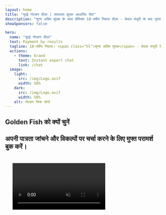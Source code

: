 ```yaml
---
layout: home
title: "यूएई गोल्डन वीज़ा | सफलता शुल्क आधारित सेवा"
description: "शून्य अग्रिम शुल्क के साथ प्रीमियम 10-वर्षीय निवास वीज़ा - केवल मंजूरी के बाद भुगतान करें। 98% सफलता दर के साथ पूर्ण आवेदन प्रबंधन। निःशुल्क नवीनीकरण सेवा, केवल सरकारी शुल्क।"
showSponsors: false

hero:
  name: "यूएई गोल्डन वीज़ा"
  text: Payment by results
  tagline: 10-वर्षीय निवास। <span class="hl">शून्य अग्रिम शुल्क</span> - केवल मंजूरी के बाद भुगतान करें। 98% सफलता दर।
  actions:
    - theme: brand
      text: Instant expert chat
      link: /chat
  image:
    light:
      src: /img/Logo.avif
      width: 50%
    dark:
      src: /img/Logo.avif
      width: 50%
    alt: गोल्डन फिश लोगो
---
```


<FeatureCards :features="[
  {
    title: 'यूएई गोल्डन वीज़ा के लाभ',
    items: [
      '10 वर्ष की वैधता, योग्य शर्तें बनाए रखने पर नवीनीकरण का विकल्प',
      '**हर 6 महीने में यूएई प्रवेश की आवश्यकता नहीं**',
      '100% व्यवसाय स्वामित्व की अनुमति',
      'परिवार के सदस्यों और असीमित घरेलू कर्मचारियों को प्रायोजित करें',
      'बच्चों का प्रायोजन 25 वर्ष की आयु तक',
      'माता-पिता का प्रायोजन शामिल',
      'कोई प्रायोजक या नियोक्ता आवश्यक नहीं'
    ],
    linkText: 'Learn more',
    link: '../../company-registration/golden-visa#key-benefits-of-the-uae-golden-visa',
    icon: {
      light: '/img/iStock-1785818081.avif',
      dark: '/img/iStock-1203821481.avif',
      alt: 'वीज़ा सेवाएं',
      width: '100%'
    }
  },
  {
    title: 'यूएई गोल्डन वीज़ा कैसे प्राप्त करें',
    // details: 'Choose your qualification path:',
    items: [
      'यूएई संपत्तियों में AED 2M निवेश',
      'यूएई निवेश फंड्स में AED 2M जमा',
      'AED 2M पूंजी वाला व्यवसाय',
      'वार्षिक AED 250K FTA योगदान',
      'कुशल पेशेवर',
      'प्रतिभा के जीनियस'
    ],
    linkText: 'Learn more',
    link: '../../company-registration/golden-visa#uae-golden-visa-eligibility-and-requirements',
    icon: {
      light: '/img/iStock-1333000394.avif',
      dark: '/img/iStock-584576538.avif',
      alt: 'वीज़ा सेवाएं',
      width: '10%'
    }
  },
  {
    title: 'गोल्डन वीज़ा प्रक्रिया',
    bullet: '✓',
    items: [
      'प्रारंभिक पात्रता मूल्यांकन',
      'दस्तावेज़ तैयारी और सत्यापन',
      'चिकित्सा परीक्षा और बायोमेट्रिक्स',
      'आवेदन जमा और प्रक्रिया',
      'Emirates ID और वीज़ा जारी करना',
      'परिवार वीज़ा प्रायोजन (वैकल्पिक)'
    ],
    linkText: 'Learn more',
    link: '../../company-registration/golden-visa#uae-golden-visa-application-process',
    icon: {
      light: '/img/ILONMASKID.webp',
      dark: '/img/ILONMASKID.webp',
      alt: 'वीज़ा सेवाएं',
      width: '100%'
    }
  }
]" />

## Golden Fish को क्यों चुनें

<BenefitsList :features="[
  {
    icon: '🏢',
    title: 'स्थानीय UAE विशेषज्ञता',
    text: 'दुबई में समर्पित विशेषज्ञ प्रक्रिया के हर चरण में विशेषज्ञ मार्गदर्शन प्रदान करते हैं।'
  },
  {
    icon: '📊',
    title: 'सिद्ध सफलता दर',
    text: 'हमारी प्रीमियम प्रोसेसिंग के माध्यम से जारी किए गए सैकड़ों वीज़ा, बैंक खातों और कंपनी पंजीकरण के साथ 90% से अधिक अनुमोदन दर।'
  },
  {
    icon: '💸',
    title: '**सफलता-आधारित शुल्क**',
    text: '[केवल अनुमोदन के बाद भुगतान करें](/uae-business/benefits/success-based-fees)। बिना किसी छुपी हुई लागत के पूर्ण पारदर्शिता।'
  },
]" />

## अपनी पात्रता जांचने और विकल्पों पर चर्चा करने के लिए मुफ्त परामर्श बुक करें।

<video  autoplay muted playsinline style="padding: 24px" >
  <source src="/img/iStock-2185912341.mp4" type="video/mp4">
</video>

<ContactForm buttonText="विशेषज्ञ से बात करें" />

<!-- <ImageGrid :images="[
  { src: '/img/ILONMASKID.webp', href: './immigration.md', alt: 'यूएई इमिग्रेशन' },
  { src: '/img/ILONMASKID.webp', href: './immigration.md', alt: 'यूएई इमिग्रेशन' },
]"/> -->
